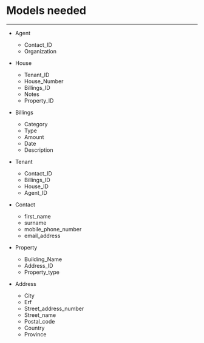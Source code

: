 # Models needed

--------------------------------------------------------------------------------

- Agent
  - Contact_ID
  - Organization


- House
  - Tenant_ID
  - House_Number
  - Billings_ID
  - Notes
  - Property_ID


- Billings  
  - Category
  - Type
  - Amount
  - Date
  - Description


- Tenant
  - Contact_ID
  - Billings_ID
  - House_ID
  - Agent_ID


- Contact
  - first_name
  - surname
  - mobile_phone_number
  - email_address


- Property
  - Building_Name
  - Address_ID
  - Property_type


- Address
  - City
  - Erf
  - Street_address_number
  - Street_name
  - Postal_code
  - Country
  - Province
